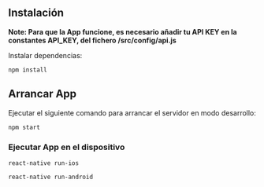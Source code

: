## Instalación

**Note: Para que la App funcione, es necesario añadir tu API KEY en la constantes API_KEY, del fichero /src/config/api.js**

Instalar dependencias:

```shell
npm install
```

## Arrancar App

Ejecutar el siguiente comando para arrancar el servidor en modo desarrollo:

```shell
npm start
```

### Ejecutar App en el dispositivo

```shell
react-native run-ios
```

```shell
react-native run-android
```